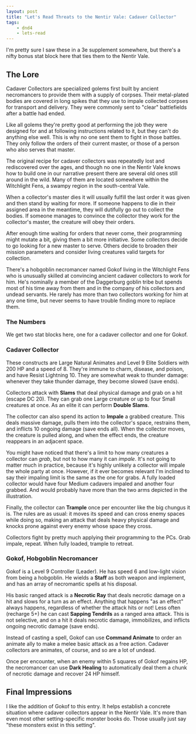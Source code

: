 ```yaml
---
layout: post
title: "Let's Read Threats to the Nentir Vale: Cadaver Collector"
tags:
    - dnd4
    - lets-read
---
```


I'm pretty sure I saw these in a 3e supplement somewhere, but there's a nifty
bonus stat block here that ties them to the Nentir Vale.

## The Lore

Cadaver Collectors are specialized golems first built by ancient necromancers to
provide them with a supply of corpses. Their metal-plated bodies are covered in
long spikes that they use to impale collected corpses for transport and
delivery. They were commonly sent to "clear" battlefields after a battle had
ended.

Like all golems they're pretty good at performing the job they were designed for
and at following instructions related to it, but they can't do anything else
well. This is why no one sent them to fight in those battles. They only follow
the orders of their current master, or those of a person who also serves that
master.

The original recipe for cadaver collectors was repeatedly lost and rediscovered
over the ages, and though no one in the Nentir Vale knows how to build one in
our narrative present there are several old ones still around in the wild. Many
of them are located somewhere within the Witchlight Fens, a swampy region in the
south-central Vale.

When a collector's master dies it will usually fulfill the last order it was
given and then stand by waiting for more. If someone happens to die in their
assigned area in the meantime, they will dutifully go out to collect the
bodies. If someone manages to convince the collector they work for the
collector's master, the creature will obey their orders.

After enough time waiting for orders that never come, their programming might
mutate a bit, giving them a bit more initiative. Some collectors decide to go
looking for a new master to serve. Others decide to broaden their mission
parameters and consider living creatures valid targets for collection.

There's a hobgoblin necromancer named Gokof living in the Witchlight Fens who is
unusually skilled at convincing ancient cadaver collectors to work for him. He's
nominally a member of the Daggerburg goblin tribe but spends most of his time
away from them and in the company of his collectors and undead servants. He
rarely has more than two collectors working for him at any one time, but never
seems to have trouble finding more to replace them.

### The Numbers

We get two stat blocks here, one for a cadaver collector and one for Gokof.

### Cadaver Collector

These constructs are Large Natural Animates and Level 9 Elite Soldiers with 200
HP and a speed of 8. They're immune to charm, disease, and poison, and have
Resist Lightning 10. They are somewhat weak to thunder damage: whenever they
take thunder damage, they become slowed (save ends).

Collectors attack with **Slams** that deal physical damage and grab on a hit
(escape DC 20). They can grab one Large creature or up to four Small creatures
at once. As an elite it can perform **Double Slams**.

The collector can also spend its action to **Impale** a grabbed creature. This
deals massive damage, pulls them into the collector's space, restrains them, and
inflicts 10 ongoing damage (save ends all). When the collector moves, the
creature is pulled along, and when the effect ends, the creature reappears in an
adjacent space.

You might have noticed that there's a limit to how many creatures a collector
can _grab_, but not to how many it can _impale_. It's not going to matter much
in practice, because it's highly unlikely a collector will impale the whole
party at once. However, if it ever becomes relevant I'm inclined to say their
impaling limit is the same as the one for grabs. A fully loaded collector would
have four Medium cadavers impaled and another four grabbed. And would probably
have more than the two arms depicted in the illustration.

Finally, the collector can **Trample** once per encounter like the big chungus
it is. The rules are as usual: it moves its speed and can cross enemy spaces
while doing so, making an attack that deals heavy physical damage and knocks
prone against every enemy whose space they cross.

Collectors fight by pretty much applying their programming to the PCs. Grab
impale, repeat. When fully loaded, trample to retreat.

### Gokof, Hobgoblin Necromancer

Gokof is a Level 9 Controller (Leader). He has speed 6 and low-light vision from
being a hobgoblin. He wields a **Staff** as both weapon and implement, and has
an array of necromantic spells at his disposal.

His basic ranged attack is a **Necrotic Ray** that deals necrotic damage on a
hit and slows for a turn as an effect. Anything that happens "as an effect"
always happens, regardless of whether the attack hits or not! Less often
(recharge 5+) he can cast **Sapping Tendrils** as a ranged area attack. This is
not selective, and on a hit it deals necrotic damage, immobilizes, and inflicts
ongoing necrotic damage (save ends).

Instead of casting a spell, Gokof can use **Command Animate** to order an
animate ally to make a melee basic attack as a free action. Cadaver collectors
are animates, of course, and so are a lot of undead.

Once per encounter, when an enemy within 5 squares of Gokof regains HP, the
necromancer can use **Dark Healing** to automatically deal them a chunk of
necrotic damage and recover 24 HP himself.

## Final Impressions

I like the addition of Gokof to this entry. It helps establish a concrete
situation where cadaver collectors appear in the Nentir Vale. It's more than
even most other setting-specific monster books do. Those usually just say "these
monsters exist in this setting".

